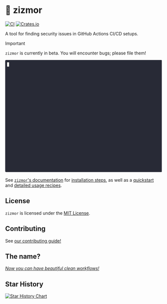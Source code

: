 # 🌈 zizmor

[![CI](https://github.com/woodruffw/zizmor/actions/workflows/ci.yml/badge.svg)](https://github.com/woodruffw/zizmor/actions/workflows/ci.yml)
[![Crates.io](https://img.shields.io/crates/v/zizmor)](https://crates.io/crates/zizmor)

A tool for finding security issues in GitHub Actions CI/CD setups.

> [!IMPORTANT]
> `zizmor` is currently in beta. You will encounter bugs; please file them!

![zizmor demo](./docs/assets/zizmor-demo.gif)

See [`zizmor`'s documentation](https://woodruffw.github.io/zizmor/)
for [installation steps], as well as a [quickstart] and
[detailed usage recipes].

[installation steps]: https://woodruffw.github.io/zizmor/installation/

[quickstart]: https://woodruffw.github.io/zizmor/quickstart/

[detailed usage recipes]: https://woodruffw.github.io/zizmor/usage/

## License

`zizmor` is licensed under the [MIT License](./LICENSE).

## Contributing

See [our contributing guide!](./CONTRIBUTING.md)

## The name?

*[Now you can have beautiful clean workflows!]*

[Now you can have beautiful clean workflows!]: https://www.youtube.com/watch?v=ol7rxFCvpy8

## Star History

<a href="https://star-history.com/#woodruffw/zizmor&Date">
 <picture>
   <source media="(prefers-color-scheme: dark)" srcset="https://api.star-history.com/svg?repos=woodruffw/zizmor&type=Date&theme=dark" />
   <source media="(prefers-color-scheme: light)" srcset="https://api.star-history.com/svg?repos=woodruffw/zizmor&type=Date" />
   <img alt="Star History Chart" src="https://api.star-history.com/svg?repos=woodruffw/zizmor&type=Date" />
 </picture>
</a>
